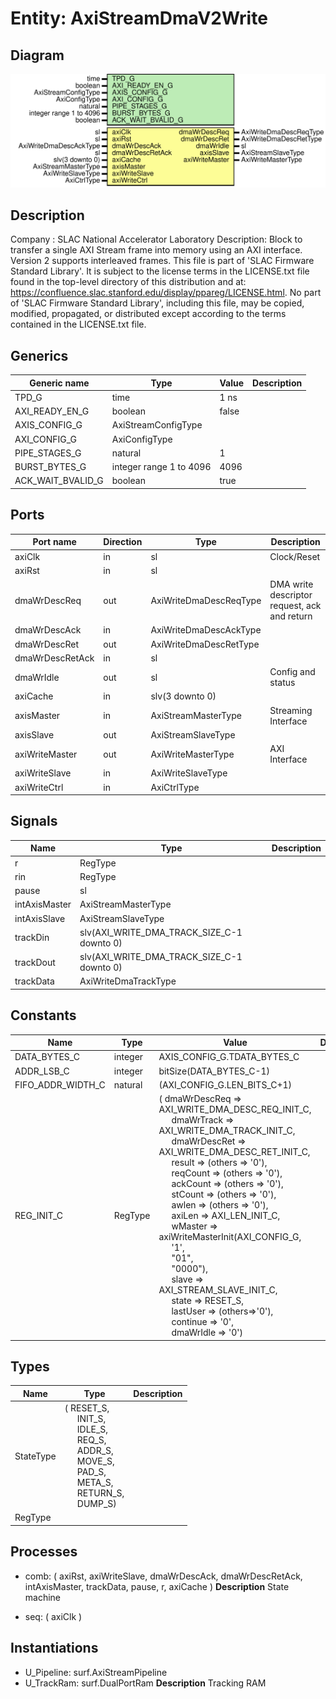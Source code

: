 # Entity: AxiStreamDmaV2Write

## Diagram

![Diagram](AxiStreamDmaV2Write.svg "Diagram")
## Description

Company    : SLAC National Accelerator Laboratory
Description:
Block to transfer a single AXI Stream frame into memory using an AXI
interface. Version 2 supports interleaved frames.
This file is part of 'SLAC Firmware Standard Library'.
It is subject to the license terms in the LICENSE.txt file found in the
top-level directory of this distribution and at:
   https://confluence.slac.stanford.edu/display/ppareg/LICENSE.html.
No part of 'SLAC Firmware Standard Library', including this file,
may be copied, modified, propagated, or distributed except according to
the terms contained in the LICENSE.txt file.
## Generics

| Generic name      | Type                    | Value | Description |
| ----------------- | ----------------------- | ----- | ----------- |
| TPD_G             | time                    | 1 ns  |             |
| AXI_READY_EN_G    | boolean                 | false |             |
| AXIS_CONFIG_G     | AxiStreamConfigType     |       |             |
| AXI_CONFIG_G      | AxiConfigType           |       |             |
| PIPE_STAGES_G     | natural                 | 1     |             |
| BURST_BYTES_G     | integer range 1 to 4096 | 4096  |             |
| ACK_WAIT_BVALID_G | boolean                 | true  |             |
## Ports

| Port name       | Direction | Type                   | Description                                  |
| --------------- | --------- | ---------------------- | -------------------------------------------- |
| axiClk          | in        | sl                     | Clock/Reset                                  |
| axiRst          | in        | sl                     |                                              |
| dmaWrDescReq    | out       | AxiWriteDmaDescReqType | DMA write descriptor request, ack and return |
| dmaWrDescAck    | in        | AxiWriteDmaDescAckType |                                              |
| dmaWrDescRet    | out       | AxiWriteDmaDescRetType |                                              |
| dmaWrDescRetAck | in        | sl                     |                                              |
| dmaWrIdle       | out       | sl                     | Config and status                            |
| axiCache        | in        | slv(3 downto 0)        |                                              |
| axisMaster      | in        | AxiStreamMasterType    | Streaming Interface                          |
| axisSlave       | out       | AxiStreamSlaveType     |                                              |
| axiWriteMaster  | out       | AxiWriteMasterType     | AXI Interface                                |
| axiWriteSlave   | in        | AxiWriteSlaveType      |                                              |
| axiWriteCtrl    | in        | AxiCtrlType            |                                              |
## Signals

| Name          | Type                                       | Description |
| ------------- | ------------------------------------------ | ----------- |
| r             | RegType                                    |             |
| rin           | RegType                                    |             |
| pause         | sl                                         |             |
| intAxisMaster | AxiStreamMasterType                        |             |
| intAxisSlave  | AxiStreamSlaveType                         |             |
| trackDin      | slv(AXI_WRITE_DMA_TRACK_SIZE_C-1 downto 0) |             |
| trackDout     | slv(AXI_WRITE_DMA_TRACK_SIZE_C-1 downto 0) |             |
| trackData     | AxiWriteDmaTrackType                       |             |
## Constants

| Name              | Type    | Value                                                                                                                                                                                                                                                                                                                                                                                                                                                                                                                                                                                                                                                                                                                                                                                                                                                                                                                                                                                                                                                                                                                                                                                                                                                                                                          | Description |
| ----------------- | ------- | -------------------------------------------------------------------------------------------------------------------------------------------------------------------------------------------------------------------------------------------------------------------------------------------------------------------------------------------------------------------------------------------------------------------------------------------------------------------------------------------------------------------------------------------------------------------------------------------------------------------------------------------------------------------------------------------------------------------------------------------------------------------------------------------------------------------------------------------------------------------------------------------------------------------------------------------------------------------------------------------------------------------------------------------------------------------------------------------------------------------------------------------------------------------------------------------------------------------------------------------------------------------------------------------------------------- | ----------- |
| DATA_BYTES_C      | integer |  AXIS_CONFIG_G.TDATA_BYTES_C                                                                                                                                                                                                                                                                                                                                                                                                                                                                                                                                                                                                                                                                                                                                                                                                                                                                                                                                                                                                                                                                                                                                                                                                                                                                                   |             |
| ADDR_LSB_C        | integer |  bitSize(DATA_BYTES_C-1)                                                                                                                                                                                                                                                                                                                                                                                                                                                                                                                                                                                                                                                                                                                                                                                                                                                                                                                                                                                                                                                                                                                                                                                                                                                                                       |             |
| FIFO_ADDR_WIDTH_C | natural |  (AXI_CONFIG_G.LEN_BITS_C+1)                                                                                                                                                                                                                                                                                                                                                                                                                                                                                                                                                                                                                                                                                                                                                                                                                                                                                                                                                                                                                                                                                                                                                                                                                                                                                   |             |
| REG_INIT_C        | RegType |  (       dmaWrDescReq  => AXI_WRITE_DMA_DESC_REQ_INIT_C,<br><span style="padding-left:20px">       dmaWrTrack    => AXI_WRITE_DMA_TRACK_INIT_C,<br><span style="padding-left:20px">       dmaWrDescRet  => AXI_WRITE_DMA_DESC_RET_INIT_C,<br><span style="padding-left:20px">       result        => (others => '0'),<br><span style="padding-left:20px">       reqCount      => (others => '0'),<br><span style="padding-left:20px">       ackCount      => (others => '0'),<br><span style="padding-left:20px">       stCount       => (others => '0'),<br><span style="padding-left:20px">       awlen         => (others => '0'),<br><span style="padding-left:20px">       axiLen        => AXI_LEN_INIT_C,<br><span style="padding-left:20px">       wMaster       => axiWriteMasterInit(AXI_CONFIG_G,<br><span style="padding-left:20px"> '1',<br><span style="padding-left:20px"> "01",<br><span style="padding-left:20px"> "0000"),<br><span style="padding-left:20px">       slave         => AXI_STREAM_SLAVE_INIT_C,<br><span style="padding-left:20px">       state         => RESET_S,<br><span style="padding-left:20px">       lastUser      => (others=>'0'),<br><span style="padding-left:20px">       continue      => '0',<br><span style="padding-left:20px">       dmaWrIdle     => '0') |             |
## Types

| Name      | Type                                                                                                                                                                                                                                                                                                                                                                                                                    | Description |
| --------- | ----------------------------------------------------------------------------------------------------------------------------------------------------------------------------------------------------------------------------------------------------------------------------------------------------------------------------------------------------------------------------------------------------------------------- | ----------- |
| StateType | ( RESET_S,<br><span style="padding-left:20px"> INIT_S,<br><span style="padding-left:20px"> IDLE_S,<br><span style="padding-left:20px"> REQ_S,<br><span style="padding-left:20px"> ADDR_S,<br><span style="padding-left:20px"> MOVE_S,<br><span style="padding-left:20px"> PAD_S,<br><span style="padding-left:20px"> META_S,<br><span style="padding-left:20px"> RETURN_S,<br><span style="padding-left:20px"> DUMP_S)  |             |
| RegType   |                                                                                                                                                                                                                                                                                                                                                                                                                         |             |
## Processes
- comb: ( axiRst, axiWriteSlave, dmaWrDescAck, dmaWrDescRetAck,
                   intAxisMaster, trackData, pause, r, axiCache )
**Description**
State machine

- seq: ( axiClk )
## Instantiations

- U_Pipeline: surf.AxiStreamPipeline
- U_TrackRam: surf.DualPortRam
**Description**
Tracking RAM

